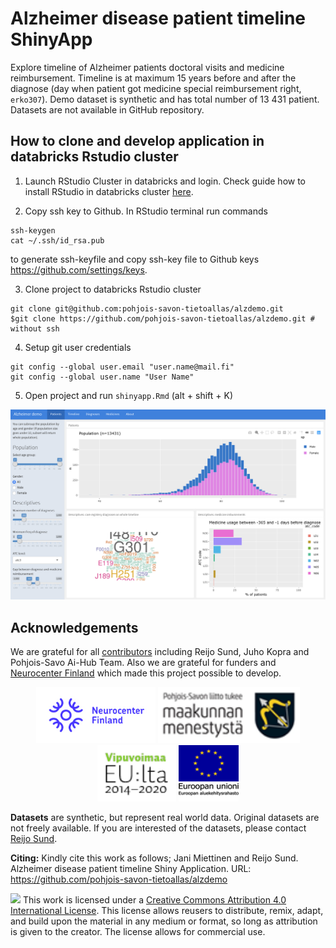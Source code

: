 # Alzheimer disease patient timeline ShinyApp 

Explore timeline of Alzheimer patients doctoral visits and medicine reimbursement. Timeline is at maximum 15 years before and after the diagnose (day when patient got medicine special reimbursement right, `erko307`). Demo dataset is synthetic and has total number of 13 431 patient. Datasets are not available in GitHub repository.


## How to clone and develop application in databricks Rstudio cluster

1. Launch RStudio Cluster in databricks and login. Check guide how to install RStudio in databricks cluster [here](https://docs.databricks.com/spark/latest/sparkr/rstudio.html).

2. Copy ssh key to Github. In RStudio terminal run commands

```
ssh-keygen
cat ~/.ssh/id_rsa.pub
```

to generate ssh-keyfile and copy ssh-key file to Github keys <https://github.com/settings/keys>.


3. Clone project to databricks Rstudio cluster

```
git clone git@github.com:pohjois-savon-tietoallas/alzdemo.git
$git clone https://github.com/pohjois-savon-tietoallas/alzdemo.git # without ssh
```

4. Setup git user credentials

```
git config --global user.email "user.name@mail.fi"
git config --global user.name "User Name"
```

5. Open project and run `shinyapp.Rmd` (alt + shift + K) 

![](img/shinyapp.png)


## Acknowledgements

We are grateful for all [contributors](https://github.com/pohjois-savon-tietoallas/alzdemo/graphs/contributors/) including Reijo Sund, Juho Kopra and Pohjois-Savo Ai-Hub Team. Also we are grateful for funders and [Neurocenter Finland](https://neurocenterfinland.fi/) which made this project possible to develop.

<p align="center">
  <img src="./img/neurocenter_small.jpg" height="90" title="hover text">
  <img src="./img/image002.png" height="90" title="hover text">
  <img src="./img/image003.png" height="90" title="hover text">
  <img src="./img/image004.png" height="90" title="hover text">
</p>

**Datasets** are synthetic, but represent real world data. Original datasets are not freely available. If you are interested of the datasets, please contact [Reijo Sund](mailto://reijo.sund@uef.fi).</br>

**Citing:** Kindly cite this work as  follows; Jani Miettinen and Reijo Sund. Alzheimer disease patient timeline Shiny Application. URL: <https://github.com/pohjois-savon-tietoallas/alzdemo> </br>


![](https://i.creativecommons.org/l/by/4.0/88x31.png) This work is licensed under a [Creative Commons Attribution 4.0 International License](https://creativecommons.org/licenses/by/4.0/). This license allows reusers to distribute, remix, adapt, and build upon the material in any medium or format, so long as attribution is given to the creator. The license allows for commercial use.</br>